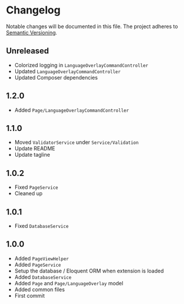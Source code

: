 Changelog
=========

Notable changes will be documented in this file. The project adheres to [Semantic Versioning].

Unreleased
----------

* Colorized logging in `LanguageOverlayCommandController`
* Updated `LanguageOverlayCommandController`
* Updated Composer dependencies

1.2.0
-----

* Added `Page/LanguageOverlayCommandController`

1.1.0
-----

* Moved `ValidatorService` under `Service/Validation`
* Update README
* Update tagline

1.0.2
-----

* Fixed `PageService`
* Cleaned up

1.0.1
-----

* Fixed `DatabaseService`

1.0.0
-----

* Added `PageViewHelper`
* Added `PageService`
* Setup the database / Eloquent ORM when extension is loaded
* Added `DatabaseService`
* Added `Page` and `Page/LanguageOverlay` model
* Added common files
* First commit

[Semantic Versioning]: http://semver.org "Semantic Versioning"